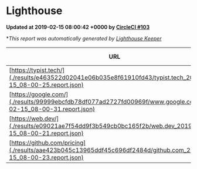 
# Lighthouse

**Updated at 2019-02-15 08:00:42 +0000 by [CircleCI #103](https://circleci.com/gh/ItinerisLtd/lighthouse-keeper-example/103)**

**This report was automatically generated by [Lighthouse Keeper](https://github.com/itinerisltd/lighthouse-keeper)*

| URL | Performance | Accessibility | Best Practices | SEO | PWA | Updated At |
| --- | --- | --- | --- | --- | --- | --- |
| [https://typist.tech/](./results/e463522d02041e06b035e8f61910fd43/typist.tech_2019-02-15_08-00-25.report.json) | 0.97 | 0.8 | 0.71 | 1 | 0.58 | 2019-02-15T08:00:25.052Z |
| [https://google.com/](./results/99999ebcfdb78df077ad2727fd00969f/www.google.com_2019-02-15_08-00-31.report.json) | 0.95 | 0.71 | 0.93 | 0.8 | 0.58 | 2019-02-15T08:00:31.002Z |
| [https://web.dev/](./results/e09021ae7f54dd9f3b549cb0bc165f2b/web.dev_2019-02-15_08-00-21.report.json) | 0.92 | 0.93 | 0.93 | 0.91 | 1 | 2019-02-15T08:00:21.355Z |
| [https://github.com/pricing](./results/aae423b045c13965ddf45c696df2484d/github.com_2019-02-15_08-00-23.report.json) | 0.65 | 0.89 | 0.93 | 0.9 | 0.58 | 2019-02-15T08:00:23.565Z |
